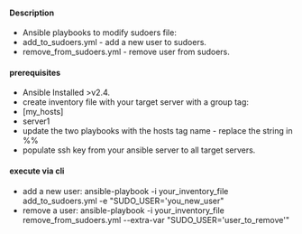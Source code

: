 
#### Description

- Ansible playbooks to modify sudoers file:
- add_to_sudoers.yml - add a new user to sudoers.
- remove_from_sudoers.yml - remove user from sudoers.


#### prerequisites

- Ansible Installed >v2.4.
- create inventory file with your target server with a group tag:
-  [my_hosts]
-  server1
- update the two playbooks with the hosts tag name - replace the string in %%
- populate ssh key from your ansible server to all target servers.

#### execute via cli

- add a new user: ansible-playbook -i your_inventory_file add_to_sudoers.yml -e "SUDO_USER='you_new_user"
- remove a user: ansible-playbook -i your_inventory_file remove_from_sudoers.yml --extra-var "SUDO_USER='user_to_remove'"
